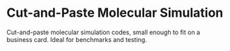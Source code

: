 # Cut-and-Paste Molecular Simulation
Cut-and-paste molecular simulation codes, small enough to fit on a business
card. Ideal for benchmarks and testing.
